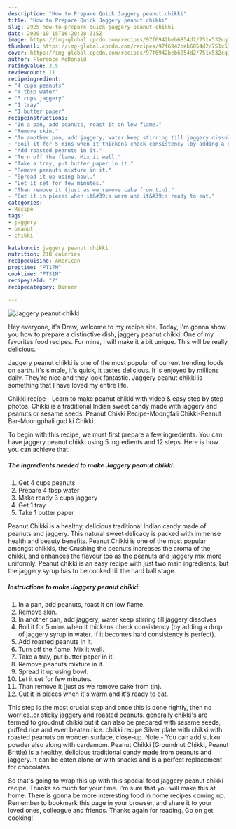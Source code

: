 ```yaml
---
description: "How to Prepare Quick Jaggery peanut chikki"
title: "How to Prepare Quick Jaggery peanut chikki"
slug: 2925-how-to-prepare-quick-jaggery-peanut-chikki
date: 2020-10-15T16:20:28.315Z
image: https://img-global.cpcdn.com/recipes/97f6942beb6854d2/751x532cq70/jaggery-peanut-chikki-recipe-main-photo.jpg
thumbnail: https://img-global.cpcdn.com/recipes/97f6942beb6854d2/751x532cq70/jaggery-peanut-chikki-recipe-main-photo.jpg
cover: https://img-global.cpcdn.com/recipes/97f6942beb6854d2/751x532cq70/jaggery-peanut-chikki-recipe-main-photo.jpg
author: Florence McDonald
ratingvalue: 3.5
reviewcount: 11
recipeingredient:
- "4 cups peanuts"
- "4 tbsp water"
- "3 cups jaggery"
- "1 tray"
- "1 butter paper"
recipeinstructions:
- "In a pan, add peanuts, roast it on low flame."
- "Remove skin."
- "In another pan, add jaggery, water keep stirring till jaggery dissolves"
- "Boil it for 5 mins when it thickens check consistency (by adding a drop of jaggery syrup in water. If it becomes hard consistency is perfect)."
- "Add roasted peanuts in it."
- "Turn off the flame. Mix it well."
- "Take a tray, put butter paper in it."
- "Remove peanuts mixture in it."
- "Spread it up using bowl."
- "Let it set for few minutes."
- "Than remove it (just as we remove cake from tin)."
- "Cut it in pieces when it&#39;s warm and it&#39;s ready to eat."
categories:
- Recipe
tags:
- jaggery
- peanut
- chikki

katakunci: jaggery peanut chikki 
nutrition: 218 calories
recipecuisine: American
preptime: "PT17M"
cooktime: "PT31M"
recipeyield: "2"
recipecategory: Dinner

---
```



![Jaggery peanut chikki](https://img-global.cpcdn.com/recipes/97f6942beb6854d2/751x532cq70/jaggery-peanut-chikki-recipe-main-photo.jpg)

Hey everyone, it's Drew, welcome to my recipe site. Today, I'm gonna show you how to prepare a distinctive dish, jaggery peanut chikki. One of my favorites food recipes. For mine, I will make it a bit unique. This will be really delicious.

Jaggery peanut chikki is one of the most popular of current trending foods on earth. It's simple, it's quick, it tastes delicious. It is enjoyed by millions daily. They're nice and they look fantastic. Jaggery peanut chikki is something that I have loved my entire life.

Chikki recipe - Learn to make peanut chikki with video &amp; easy step by step photos. Chikki is a traditional Indian sweet candy made with jaggery and peanuts or sesame seeds. Peanut Chikki Recipe-Moongfali Chikki-Peanut Bar-Moongphali gud ki Chikki.


To begin with this recipe, we must first prepare a few ingredients. You can have jaggery peanut chikki using 5 ingredients and 12 steps. Here is how you can achieve that.

<!--inarticleads1-->

##### The ingredients needed to make Jaggery peanut chikki:

1. Get 4 cups peanuts
1. Prepare 4 tbsp water
1. Make ready 3 cups jaggery
1. Get 1 tray
1. Take 1 butter paper


Peanut Chikki is a healthy, delicious traditional Indian candy made of peanuts and jaggery. This natural sweet delicacy is packed with immense health and beauty benefits. Peanut Chikki is one of the most popular amongst chikkis, the Crushing the peanuts increases the aroma of the chikki, and enhances the flavour too as the peanuts and jaggery mix more uniformly. Peanut chikki is an easy recipe with just two main ingredients, but the jaggery syrup has to be cooked till the hard ball stage. 

<!--inarticleads2-->

##### Instructions to make Jaggery peanut chikki:

1. In a pan, add peanuts, roast it on low flame.
1. Remove skin.
1. In another pan, add jaggery, water keep stirring till jaggery dissolves
1. Boil it for 5 mins when it thickens check consistency (by adding a drop of jaggery syrup in water. If it becomes hard consistency is perfect).
1. Add roasted peanuts in it.
1. Turn off the flame. Mix it well.
1. Take a tray, put butter paper in it.
1. Remove peanuts mixture in it.
1. Spread it up using bowl.
1. Let it set for few minutes.
1. Than remove it (just as we remove cake from tin).
1. Cut it in pieces when it&#39;s warm and it&#39;s ready to eat.


This step is the most crucial step and once this is done rightly, then no worries..or sticky jaggery and roasted peanuts. generally chikki&#39;s are termed to groudnut chikki but it can also be prepared with sesame seeds, puffed rice and even beaten rice. chikki recipe Silver plate with chikki with roasted peanuts on wooden surface, close-up. Note - You can add sukku powder also along with cardamom. Peanut Chikki (Groundnut Chikki, Peanut Brittle) is a healthy, delicious traditional candy made from peanuts and jaggery. It can be eaten alone or with snacks and is a perfect replacement for chocolates. 

So that's going to wrap this up with this special food jaggery peanut chikki recipe. Thanks so much for your time. I'm sure that you will make this at home. There is gonna be more interesting food in home recipes coming up. Remember to bookmark this page in your browser, and share it to your loved ones, colleague and friends. Thanks again for reading. Go on get cooking!
